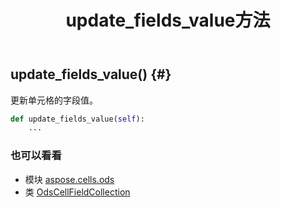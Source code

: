 ﻿---
title: update_fields_value方法
second_title: Aspose.Cells for Python via .NET API 参考文献
description:
type: docs
weight: 70
url: /zh/python-net/aspose.cells.ods/odscellfieldcollection/update_fields_value/
is_root: false
---
##  update_fields_value() {#}
更新单元格的字段值。



```python
def update_fields_value(self):
    ...
```





### 也可以看看
* 模块 [aspose.cells.ods](../../)
* 类 [OdsCellFieldCollection](/cells/zh/python-net/aspose.cells.ods/odscellfieldcollection)
